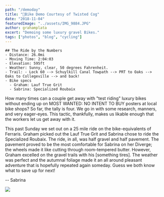 ```yaml
---
path: "/demoday"
title: "🚴‍Bike Demo Courtesy of Twisted Cog"
date: "2018-11-04"
featuredImage: "../assets/IMG_9884.JPG"
author: grahamplata
excert: "Demoing some luxury gravel Bikes."
tags: ["photos", "blog", "cycling"]
---
```


```
## The Ride by the Numbers
- Distance: 26.0mi
- Moving Time: 2:04:03
- Elevation: 595ft
- Weather: Sunny, clear, 50 degrees Fahrenheit.
- Trail: - Lock 60 --> Schuylkill Canal Towpath --> PRT to Oaks --> Oaks to Collegeville --> and back!
- Bike specs
  - Graham: Lauf True Grit
  - Sabrina: Specialized Roubaix
```

How many times can a couple get away with "test riding" luxury bikes without ending up on MOST WANTED: NO INTENT TO BUY posters at local bike shops? So far, the tally is four. We go in with some research, manners, and very eager-eyes. This tactic, thankfully, makes us likable enough that the workers let us get away with it.

This past Sunday we set out on a 25 mile ride on the bike-equivalents of Ferraris. Graham picked out the Lauf True Grit and Sabrina chose to ride the Specialized Roubaix. The ride, in all, was half gravel and half pavement. The pavement proved to be the most comfortable for Sabrina on her Diverge; the wheels made it like cutting through room-tempered butter. However, Graham excelled on the gravel trails with his [something tires]. The weather was perfect and the autumnal foliage made it an all around pleasant adventure that is hopefully repeated again someday. Guess we both know what to save up for next!

-- Sabrina

![](../assets/IMG_9884.JPG)

